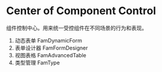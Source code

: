 # Center of Component Control

组件控制中心。用来统一受控组件在不同场景的行为和表现。

1. 动态表单 FamDynamicForm
2. 表单设计器 FamFormDesigner
3. 视图表格 FamAdvancedTable
4. 类型管理 FamType

